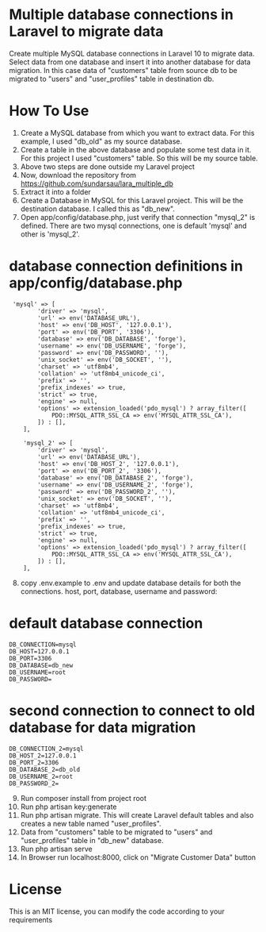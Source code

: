  # Multiple database connections in Laravel to migrate data
Create multiple MySQL database connections in Laravel 10 to migrate data. Select data from one database and insert it into another database for data migration. In this case data of "customers" table from source db to be migrated to "users" and "user_profiles" table in destination db.

# How To Use
1) Create a MySQL database from which you want to extract data. For this example, I used "db_old" as my source database. 
2) Create a table in the above database and populate some test data in it. For this project I used "customers" table. So this will be my source table.
3) Above two steps are done outside my Laravel project
4) Now, download the repository from https://github.com/sundarsau/lara_multiple_db
5) Extract it into a folder
6) Create a Database in MySQL for this Laravel project. This will be the destination database. I called this as "db_new".
7) Open app/config/database.php, just verify that connection "mysql_2" is defined. There are two mysql connections, one is default 'mysql' and other is 'mysql_2'.
 # database connection definitions in app/config/database.php
     'mysql' => [
            'driver' => 'mysql',
            'url' => env('DATABASE_URL'),
            'host' => env('DB_HOST', '127.0.0.1'),
            'port' => env('DB_PORT', '3306'),
            'database' => env('DB_DATABASE', 'forge'),
            'username' => env('DB_USERNAME', 'forge'),
            'password' => env('DB_PASSWORD', ''),
            'unix_socket' => env('DB_SOCKET', ''),
            'charset' => 'utf8mb4',
            'collation' => 'utf8mb4_unicode_ci',
            'prefix' => '',
            'prefix_indexes' => true,
            'strict' => true,
            'engine' => null,
            'options' => extension_loaded('pdo_mysql') ? array_filter([
                PDO::MYSQL_ATTR_SSL_CA => env('MYSQL_ATTR_SSL_CA'),
            ]) : [],
        ],

        'mysql_2' => [
            'driver' => 'mysql',
            'url' => env('DATABASE_URL'),
            'host' => env('DB_HOST_2', '127.0.0.1'),
            'port' => env('DB_PORT_2', '3306'),
            'database' => env('DB_DATABASE_2', 'forge'),
            'username' => env('DB_USERNAME_2', 'forge'),
            'password' => env('DB_PASSWORD_2', ''),
            'unix_socket' => env('DB_SOCKET', ''),
            'charset' => 'utf8mb4',
            'collation' => 'utf8mb4_unicode_ci',
            'prefix' => '',
            'prefix_indexes' => true,
            'strict' => true,
            'engine' => null,
            'options' => extension_loaded('pdo_mysql') ? array_filter([
                PDO::MYSQL_ATTR_SSL_CA => env('MYSQL_ATTR_SSL_CA'),
            ]) : [],
        ],
8) copy .env.example to .env and update database details for both the connections. host, port, database, username and password:
 # default database connection
    DB_CONNECTION=mysql
    DB_HOST=127.0.0.1
    DB_PORT=3306
    DB_DATABASE=db_new
    DB_USERNAME=root
    DB_PASSWORD=

    
 # second connection to connect to old database for data migration
    DB_CONNECTION_2=mysql
    DB_HOST_2=127.0.0.1
    DB_PORT_2=3306
    DB_DATABASE_2=db_old
    DB_USERNAME_2=root
    DB_PASSWORD_2=

9) Run composer install from project root
10) Run php artisan key:generate
11) Run php artisan migrate. This will create Laravel default tables and also creates a new table named "user_profiles". 
12) Data from "customers" table to be migrated to "users" and "user_profiles" table in "db_new" database.
13) Run php artisan serve
14) In Browser run localhost:8000, click on "Migrate Customer Data" button

# License
This is an MIT license, you can modify the code according to your requirements
